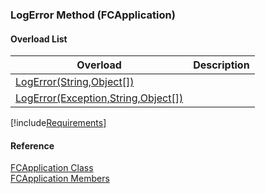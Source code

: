 ﻿### LogError Method (FCApplication)

#### Overload List

| Overload | Description |
| --- | --- |
| [LogError(String,Object\[\])](fcSDK~FChoice.Foundation.FCApplication~LogError(String,Object[]).md) |   |
| [LogError(Exception,String,Object\[\])](fcSDK~FChoice.Foundation.FCApplication~LogError(Exception,String,Object[]).md) |   |

[!include[Requirements](../partials/requirements.md)]



#### Reference

[FCApplication Class](fcSDK~FChoice.Foundation.FCApplication.md)  
[FCApplication Members](fcSDK~FChoice.Foundation.FCApplication_members.md)